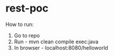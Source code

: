 # rest-poc

How to run:
1. Go to repo
2. Run - mvn clean compile exec:java
3. In browser - localhost:8080/helloworld
